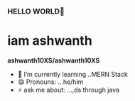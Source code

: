 ### HELLO WORLD👋
# iam ashwanth


**ashwanth10XS/ashwanth10XS** 

                                        
- 🌱 I’m currently learning ..MERN Stack
- 😄 Pronouns: ...he/him
- ⚡ ask me about: ...,ds through java

